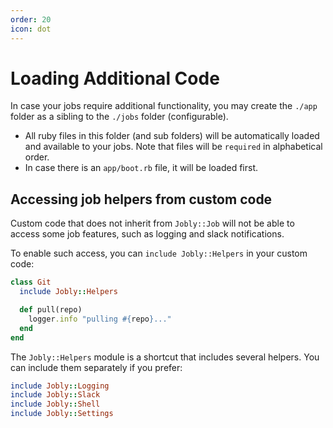 ```yaml
---
order: 20
icon: dot
---
```


# Loading Additional Code

In case your jobs require additional functionality, you may create the `./app` folder as a sibling to the `./jobs` folder (configurable).

- All ruby files in this folder (and sub folders) will be automatically loaded and available to your jobs. Note that files will be `required` in alphabetical order.
- In case there is an `app/boot.rb` file, it will be loaded first.

## Accessing job helpers from custom code

Custom code that does not inherit from `Jobly::Job` will not be able to access some job features, such as logging and slack notifications.

To enable such access, you can `include Jobly::Helpers` in your custom code:

```ruby app/git.rb
class Git
  include Jobly::Helpers

  def pull(repo)
    logger.info "pulling #{repo}..."
  end
end
```

The `Jobly::Helpers` module is a shortcut that includes several helpers. You can include them separately if you prefer:

```ruby
include Jobly::Logging
include Jobly::Slack
include Jobly::Shell
include Jobly::Settings
```

